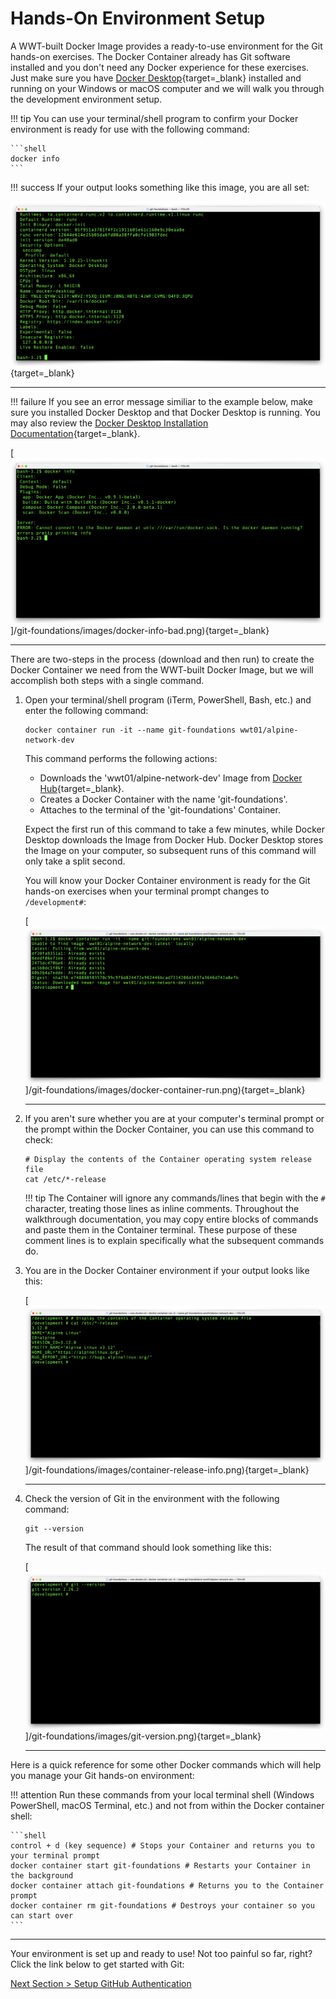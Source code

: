 # Hands-On Environment Setup

A WWT-built Docker Image provides a ready-to-use environment for the Git hands-on exercises. The Docker Container already has Git software installed and you don't need any Docker experience for these exercises. Just make sure you have [Docker Desktop](https://www.docker.com/products/docker-desktop "Docker Desktop Download"){target=_blank} installed and running on your Windows or macOS computer and we will walk you through the development environment setup.

!!! tip
    You can use your terminal/shell program to confirm your Docker environment is ready for use with the following command:

    ```shell
    docker info
    ```

!!! success
    If your output looks something like this image, you are all set:

[![docker-info](../images/docker-info.png "docker info")](/git-foundations/images/docker-info.png){target=_blank}

---

!!! failure
     If you see an error message similiar to the example below, make sure you installed Docker Desktop and that Docker Desktop is running.  You may also review the [Docker Desktop Installation Documentation](https://docs.docker.com/desktop/ "Docker Desktop Installation Documentation"){target=_blank}.

[![docker-info-bad](../images/docker-info-bad.png "docker info - Docker not running")]/git-foundations/images/docker-info-bad.png){target=_blank}

---

There are two-steps in the process (download and then run) to create the Docker Container we need from the WWT-built Docker Image, but we will accomplish both steps with a single command.

1. Open your terminal/shell program (iTerm, PowerShell, Bash, etc.) and enter the following command:

    ```shell
    docker container run -it --name git-foundations wwt01/alpine-network-dev
    ```

    This command performs the following actions:

    - Downloads the 'wwt01/alpine-network-dev' Image from [Docker Hub](https://hub.docker.com/r/wwt01/alpine-network-dev "WWT Development Docker Image on Docker Hub"){target=_blank}.
    - Creates a Docker Container with the name 'git-foundations'.
    - Attaches to the terminal of the 'git-foundations' Container.

    Expect the first run of this command to take a few minutes, while Docker Desktop downloads the Image from Docker Hub. Docker Desktop stores the Image on your computer, so subsequent runs of this command will only take a split second.

    You will know your Docker Container environment is ready for the Git hands-on exercises when your terminal prompt changes to `/development#`:

    [![docker-container-run](../images/docker-container-run.png "docker container run -it --name git-foundations wwt01/alpine-network-dev")]/git-foundations/images/docker-container-run.png){target=_blank}

    ---

2. If you aren't sure whether you are at your computer's terminal prompt or the prompt within the Docker Container, you can use this command to check:

    ```shell
    # Display the contents of the Container operating system release file 
    cat /etc/*-release
    ```

    !!! tip
        The Container will ignore any commands/lines that begin with the `#` character, treating those lines as inline comments.  Throughout the walkthrough documentation, you may copy entire blocks of commands and paste them in the Container terminal.  These purpose of these comment lines is to explain specifically what the subsequent commands do.

3. You are in the Docker Container environment if your output looks like this:

    [![container-release-info](../images/container-release-info.png "cat /etc/*-release")]/git-foundations/images/container-release-info.png){target=_blank}

    ---

4. Check the version of Git in the environment with the following command:

    ```shell
    git --version
    ```

    The result of that command should look something like this:

    [![git-version](../images/git-version.png "git --version")]/git-foundations/images/git-version.png){target=_blank}

    ---

Here is a quick reference for some other Docker commands which will help you manage your Git hands-on environment:

!!! attention
    Run these commands from your local terminal shell (Windows PowerShell, macOS Terminal, etc.) and not from within the Docker container shell:

    ```shell
    control + d (key sequence) # Stops your Container and returns you to your terminal prompt
    docker container start git-foundations # Restarts your Container in the background
    docker container attach git-foundations # Returns you to the Container prompt
    docker container rm git-foundations # Destroys your container so you can start over
    ```

---

Your environment is set up and ready to use! Not too painful so far, right? Click the link below to get started with Git:

[Next Section > Setup GitHub Authentication](section_2.md "Setup GitHub Authentication")
